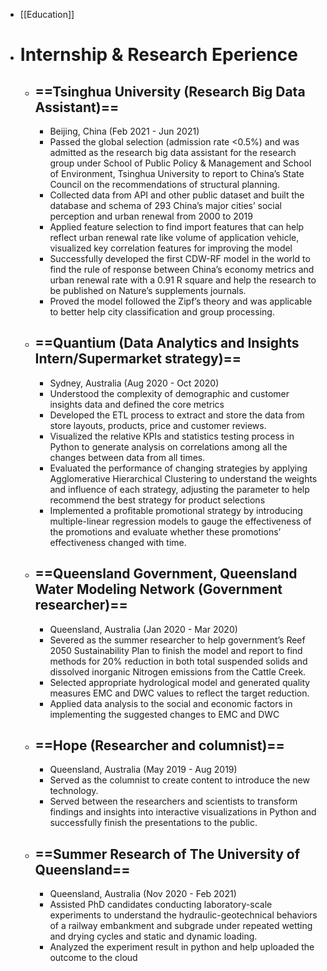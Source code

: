 - [[Education]]
- # **Internship & Research Eperience**
	- ## ==Tsinghua University (Research Big Data Assistant)==
		- Beijing, China (Feb 2021 - Jun 2021)
		- Passed the global selection (admission rate <0.5%) and was admitted as the research big data assistant for the research group under School of Public Policy & Management and School of Environment, Tsinghua University to report to China’s State Council on the recommendations of structural planning.
		- Collected data from API and other public dataset and built the database and schema of 293 China’s major cities’ social perception and urban renewal from 2000 to 2019
		- Applied feature selection to find import features that can help reflect urban renewal rate like volume of application vehicle, visualized key correlation features for improving the model
		- Successfully developed the first CDW-RF model in the world to find the rule of response between China’s economy metrics and urban renewal rate with a 0.91 R square and help the research to be published on Nature’s supplements journals.
		- Proved the model followed the Zipf’s theory and was applicable to better help city classification and group processing.
	- ## ==Quantium (Data Analytics and Insights Intern/Supermarket strategy)==
		- Sydney, Australia (Aug 2020 - Oct 2020)
		- Understood the complexity of demographic and customer insights data and defined the core metrics
		- Developed the ETL process to extract and store the data from store layouts, products, price and customer reviews.
		- Visualized the relative KPIs and statistics testing process in Python to generate analysis on correlations among all the changes between data from all times.
		- Evaluated the performance of changing strategies by applying Agglomerative Hierarchical Clustering to understand the weights and influence of each strategy, adjusting the parameter to help recommend the best strategy for product selections
		- Implemented a profitable promotional strategy by introducing multiple-linear regression models to gauge the effectiveness of the promotions and evaluate whether these promotions’ effectiveness changed with time.
	- ## ==Queensland Government, Queensland Water Modeling Network (Government researcher)==
		- Queensland, Australia (Jan 2020 - Mar 2020)
		- Severed as the summer researcher to help government’s Reef 2050 Sustainability Plan to finish the model and report to find methods for 20% reduction in both total suspended solids and dissolved inorganic Nitrogen emissions from the Cattle Creek.
		- Selected appropriate hydrological model and generated quality measures EMC and DWC values to reflect the target reduction.
		- Applied data analysis to the social and economic factors in implementing the suggested changes to EMC and DWC
	- ## ==Hope (Researcher and columnist)==
		- Queensland, Australia (May 2019 - Aug 2019)
		- Served as the columnist to create content to introduce the new technology.
		- Served between the researchers and scientists to transform findings and insights into interactive visualizations in Python and successfully finish the presentations to the public.
	- ## ==Summer Research of The University of Queensland==
		- Queensland, Australia (Nov 2020 - Feb 2021)
		- Assisted PhD candidates conducting laboratory-scale experiments to understand the hydraulic-geotechnical behaviors of a railway embankment and subgrade under repeated wetting and drying cycles and static and dynamic loading.
		- Analyzed the experiment result in python and help uploaded the outcome to the cloud